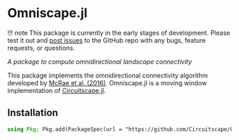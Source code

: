 # Omniscape.jl

!!! note
    This package is currently in the early stages of development. Please test it out and [post issues](https://github.com/Circuitscape/Omniscape.jl/issues/new) to the GitHub repo with any bugs, feature requests, or questions.

*A package to compute omnidirectional landscape connectivity*

This package implements the omnidirectional connectivity algorithm developed by [McRae et al. (2016)](https://conservationgateway.org/ConservationByGeography/NorthAmerica/UnitedStates/oregon/science/Documents/McRae_et_al_2016_PNW_CNS_Connectivity.pdf). Omniscape.jl is a moving window implementation of [Circuitscape.jl](https://github.com/Circuitscape/Circuitscape.jl).

## Installation
```julia
using Pkg; Pkg.add(PackageSpec(url = "https://github.com/Circuitscape/Omniscape.jl"))
```